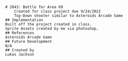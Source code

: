 
    # 2043: Battle for Area 69
        Created for class project due 9/24/2022
        Top-Down shooter similar to Asteroids Arcade Game
    ## Implementation
    Built off the project created in class.
    Sprite Assets created by me via photoshop.
    ## References
    Asteroids Arcade Game
    ## Future Development
    N/A
    ## Created by
    Lukas Jackson
